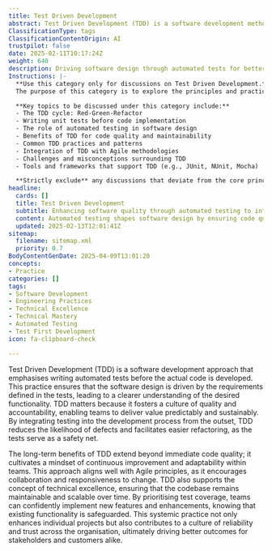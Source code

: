 ```yaml
---
title: Test Driven Development
abstract: Test Driven Development (TDD) is a software development methodology that prioritises the creation of automated tests prior to writing the actual code. Originating from the need for a structured approach to software design, TDD ensures that development is guided by the requirements specified in the tests, which clarifies the intended functionality of the software. This practice is crucial in the context of Agile and DevOps as it promotes a culture of quality and accountability, allowing teams to deliver consistent and sustainable value. By embedding testing into the development lifecycle from the beginning, TDD significantly reduces the risk of defects and simplifies the process of refactoring, with tests acting as a safety net. The long-term advantages of TDD extend beyond immediate improvements in code quality; it fosters a mindset of continuous improvement and adaptability among team members. This approach aligns seamlessly with Agile principles, enhancing collaboration and responsiveness to change while supporting technical excellence. By focusing on test coverage, teams can confidently introduce new features and enhancements, ensuring that existing functionalities remain intact. Ultimately, TDD not only improves individual projects but also cultivates a culture of reliability and trust within the organisation, leading to better outcomes for stakeholders and customers.
ClassificationType: tags
ClassificationContentOrigin: AI
trustpilot: false
date: 2025-02-11T10:17:24Z
weight: 640
description: Driving software design through automated tests for better quality.
Instructions: |-
  **Use this category only for discussions on Test Driven Development.**  
  The purpose of this category is to explore the principles and practices of Test Driven Development (TDD), a software development approach that emphasises writing automated tests before writing the corresponding code. This methodology aims to improve code quality, facilitate design decisions, and ensure that the software meets its requirements from the outset.

  **Key topics to be discussed under this category include:**
  - The TDD cycle: Red-Green-Refactor
  - Writing unit tests before code implementation
  - The role of automated testing in software design
  - Benefits of TDD for code quality and maintainability
  - Common TDD practices and patterns
  - Integration of TDD with Agile methodologies
  - Challenges and misconceptions surrounding TDD
  - Tools and frameworks that support TDD (e.g., JUnit, NUnit, Mocha)

  **Strictly exclude** any discussions that deviate from the core principles of TDD, such as general software development practices that do not specifically address the TDD methodology, or unrelated testing strategies that do not involve the TDD cycle.
headline:
  cards: []
  title: Test Driven Development
  subtitle: Enhancing software quality through automated testing to inform design decisions and foster continuous improvement.
  content: Automated testing shapes software design by ensuring code quality and facilitating iterative improvements. Posts should explore the integration of tests in the development process, the impact on design decisions, and the role of feedback loops in enhancing product reliability and responsiveness to change.
  updated: 2025-02-13T12:01:41Z
sitemap:
  filename: sitemap.xml
  priority: 0.7
BodyContentGenDate: 2025-04-09T13:01:20
concepts:
- Practice
categories: []
tags:
- Software Development
- Engineering Practices
- Technical Excellence
- Technical Mastery
- Automated Testing
- Test First Development
icon: fa-clipboard-check

---
```

Test Driven Development (TDD) is a software development approach that emphasises writing automated tests before the actual code is developed. This practice ensures that the software design is driven by the requirements defined in the tests, leading to a clearer understanding of the desired functionality. TDD matters because it fosters a culture of quality and accountability, enabling teams to deliver value predictably and sustainably. By integrating testing into the development process from the outset, TDD reduces the likelihood of defects and facilitates easier refactoring, as the tests serve as a safety net.

The long-term benefits of TDD extend beyond immediate code quality; it cultivates a mindset of continuous improvement and adaptability within teams. This approach aligns well with Agile principles, as it encourages collaboration and responsiveness to change. TDD also supports the concept of technical excellence, ensuring that the codebase remains maintainable and scalable over time. By prioritising test coverage, teams can confidently implement new features and enhancements, knowing that existing functionality is safeguarded. This systemic practice not only enhances individual projects but also contributes to a culture of reliability and trust across the organisation, ultimately driving better outcomes for stakeholders and customers alike.
